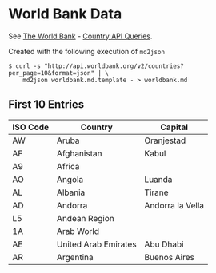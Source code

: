 # World Bank Data

See [The World Bank](https://www.worldbank.org/) -
[Country API Queries](https://datahelpdesk.worldbank.org/knowledgebase/articles/898590-country-api-queries).


Created with the following execution of `md2json`

```shell
$ curl -s "http://api.worldbank.org/v2/countries?per_page=10&format=json" | \
    md2json worldbank.md.template - > worldbank.md
```



## First 10 Entries

| ISO Code | Country | Capital |
| -------- | ------- | ------- |
| AW | Aruba | Oranjestad |
| AF | Afghanistan | Kabul |
| A9 | Africa |  |
| AO | Angola | Luanda |
| AL | Albania | Tirane |
| AD | Andorra | Andorra la Vella |
| L5 | Andean Region |  |
| 1A | Arab World |  |
| AE | United Arab Emirates | Abu Dhabi |
| AR | Argentina | Buenos Aires |

